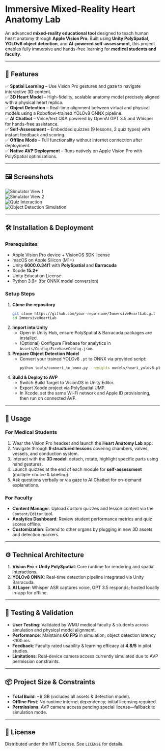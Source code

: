 # Immersive Mixed-Reality Heart Anatomy Lab

An advanced **mixed-reality educational tool** designed to teach human heart anatomy through **Apple Vision Pro**. Built using **Unity PolySpatial**, **YOLOv8 object detection**, and **AI-powered self-assessment**, this project enables fully immersive and hands-free learning for **medical students and faculty**.

---

## 📌 Features

✅ **Spatial Learning** – Use Vision Pro gestures and gaze to navigate interactive 3D content.  
✅ **3D Heart Model** – High-fidelity, scalable anatomy model precisely aligned with a physical heart replica.  
✅ **Object Detection** – Real-time alignment between virtual and physical models using a Roboflow-trained YOLOv8 ONNX pipeline.  
✅ **AI Chatbot** – Voice/text Q&A powered by OpenAI GPT 3.5 and Whisper for hands-free assistance.  
✅ **Self-Assessment** – Embedded quizzes (9 lessons, 2 quiz types) with instant feedback and scoring.  
✅ **Offline Mode** – Full functionality without internet connection after deployment.  
✅ **Native AVP Deployment** – Runs natively on Apple Vision Pro with PolySpatial optimizations.

---

## 🖼️ Screenshots

![Simulator View 1](Screenshots/Simulator_1.png)  
![Simulator View 2](Screenshots/Simulator_2.png)  
![Quiz Interaction](Screenshots/Simulator_4.png)  
![Object Detection Simulation](Screenshots/Simulator_5.png)

---

## 🛠️ Installation & Deployment

### Prerequisites  
- Apple Vision Pro device + VisionOS SDK license  
- macOS on Apple Silicon (M1+)  
- Unity **6000.0.34f1** with **PolySpatial** and **Barracuda**  
- Xcode **15.2+**  
- Unity Education License  
- Python 3.9+ (for ONNX model conversion)

### Setup Steps

1. **Clone the repository**  
   ```bash
   git clone https://github.com/your-repo-name/ImmersiveHeartLab.git
   cd ImmersiveHeartLab
   ```
2. **Import into Unity**  
   - Open in Unity Hub, ensure PolySpatial & Barracuda packages are installed.  
   - (Optional) Configure Firebase for analytics in `Assets/Config/FirebaseConfig.json`.
3. **Prepare Object Detection Model**  
   - Convert your trained YOLOv8 `.pt` to ONNX via provided script:  
     ```bash
     python tools/convert_to_onnx.py --weights models/heart_yolov8.pt --output models/heart_yolov8.onnx
     ```
4. **Build & Deploy to AVP**  
   - Switch Build Target to VisionOS in Unity Editor.  
   - Export Xcode project via PolySpatial UMP.  
   - In Xcode, set the same Wi-Fi network and Apple ID provisioning, then run on connected AVP.

---

## 🚀 Usage

### For Medical Students

1. Wear the Vision Pro headset and launch the **Heart Anatomy Lab** app.  
2. Navigate through **9 structured lessons** covering chambers, valves, vessels, and conduction system.  
3. Interact with the **3D model**: detach, rotate, highlight specific parts using hand gestures.  
4. Launch quizzes at the end of each module for **self-assessment** (multiple-choice & labeling).  
5. Ask questions verbally or via gaze to AI Chatbot for on-demand explanations.

### For Faculty

- **Content Manager**: Upload custom quizzes and lesson content via the `Content/Editor` tool.  
- **Analytics Dashboard**: Review student performance metrics and quiz scores offline.  
- **Customization**: Extend to other organs by plugging in new 3D assets and detection markers.

---

## ⚙️ Technical Architecture

1. **Vision Pro + Unity PolySpatial**: Core runtime for rendering and spatial interactions.  
2. **YOLOv8 ONNX**: Real-time detection pipeline integrated via Unity Barracuda.  
3. **AI Layer**: Whisper ASR captures voice, GPT 3.5 responds; hosted locally in-app for offline.

---

## 🧪 Testing & Validation

- **User Testing**: Validated by WMU medical faculty & students across simulation and physical model alignment.  
- **Performance**: Maintains **60 FPS** in simulation; object detection latency <100 ms.  
- **Feedback**: Faculty rated usability & learning efficacy at **4.8/5** in pilot studies.  
- **Limitations**: Real-device camera access currently simulated due to AVP permission constraints.

---

## 📦 Project Size & Constraints

- **Total Build**: ~9 GB (includes all assets & detection model).  
- **Offline First**: No runtime internet dependency; initial licensing required.  
- **Permissions**: AVP camera access pending special license—fallback to simulation mode.

---

## 📜 License

Distributed under the MIT License. See `LICENSE` for details.
